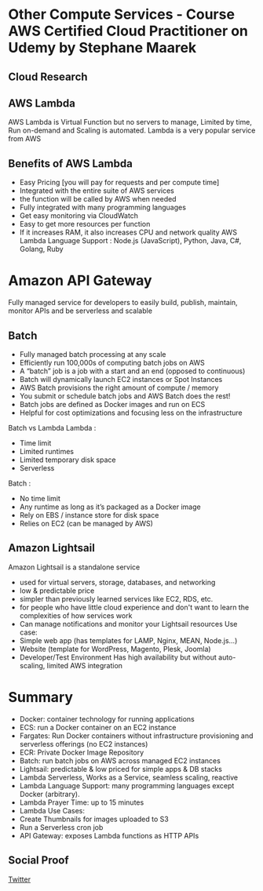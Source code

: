 
# Other Compute Services - Course AWS Certified Cloud Practitioner on Udemy by Stephane Maarek

## Cloud Research
## AWS Lambda 
AWS Lambda is Virtual Function but no servers to manage, Limited by time, Run on-demand and Scaling is automated. Lambda is a very popular service from AWS

## Benefits of AWS Lambda 
- Easy Pricing [you will pay for requests and per compute time]
- Integrated with the entire suite of AWS services
- the function will be called by AWS when needed
- Fully integrated with many programming languages
- Get easy monitoring via CloudWatch
- Easy to get more resources per function
- If it increases RAM, it also increases CPU and network quality
AWS Lambda Language Support : Node.js (JavaScript), Python, Java, C#, Golang, Ruby

# Amazon API Gateway 
Fully managed service for developers to easily build, publish, maintain, monitor APIs and be serverless and scalable

## Batch 
- Fully managed batch processing at any scale
- Efficiently run 100,000s of computing batch jobs on AWS
- A “batch” job is a job with a start and an end (opposed to continuous)
- Batch will dynamically launch EC2 instances or Spot Instances
- AWS Batch provisions the right amount of compute / memory
- You submit or schedule batch jobs and AWS Batch does the rest!
- Batch jobs are defined as Docker images and run on ECS
- Helpful for cost optimizations and focusing less on the infrastructure

Batch vs Lambda 
Lambda :
- Time limit
- Limited runtimes
- Limited temporary disk space
- Serverless

Batch :
- No time limit
- Any runtime as long as it’s packaged as a Docker image
- Rely on EBS / instance store for disk space
- Relies on EC2 (can be managed by AWS)


## Amazon Lightsail 
Amazon Lightsail is a standalone service
 - used for virtual servers, storage, databases, and networking
 - low & predictable price
 - simpler than previously learned services like EC2, RDS, etc.
 - for people who have little cloud experience and don't want to learn the complexities of how services work
 -  Can manage notifications and monitor your Lightsail resources
Use case:
 - Simple web app (has templates for LAMP, Nginx, MEAN, Node.js…)
 - Website (template for WordPress, Magento, Plesk, Joomla)
 - Developer/Test Environment
 Has high availability but without auto-scaling, limited AWS integration

# Summary 
- Docker: container technology for running applications
- ECS: run a Docker container on an EC2 instance
- Fargates: Run Docker containers without infrastructure provisioning and serverless offerings (no EC2 instances)
- ECR: Private Docker Image Repository
- Batch: run batch jobs on AWS across managed EC2 instances
- Lightsail: predictable & low priced for simple apps & DB stacks
- Lambda Serverless, Works as a Service, seamless scaling, reactive
- Lambda Language Support: many programming languages except Docker (arbitrary).
- Lambda Prayer Time: up to 15 minutes
- Lambda Use Cases:
- Create Thumbnails for images uploaded to S3
- Run a Serverless cron job
- API Gateway: exposes Lambda functions as HTTP APIs

## Social Proof

[Twitter](https://twitter.com/silvyameliaa_/status/1618775806456762368)
